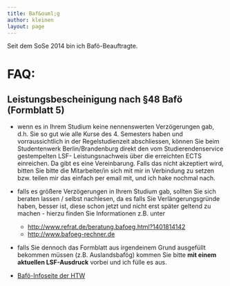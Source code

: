 ```yaml
---
title: Baf&ouml;g
author: kleinen
layout: page
---
```


Seit dem SoSe 2014 bin ich Baf&ouml;-Beauftragte.

FAQ:
===============

Leistungsbescheinigung nach &sect;48 Baf&ouml; (Formblatt 5)
-----------------

- wenn es in Ihrem Studium keine nennenswerten Verzögerungen gab, d.h. Sie so gut wie alle Kurse des 4. Semesters haben und vorraussichtlich in der Regelstudienzeit abschliessen, können Sie beim Studentenwerk Berlin/Brandenburg direkt den vom Studierendenservice gestempelten LSF- Leistungsnachweis über die erreichten ECTS einreichen. Da gibt es eine Vereinbarung. Falls das nicht akzeptiert wird, bitten Sie bitte die Mitarbeiter/in sich mit mir in Verbindung zu setzen bzw. teilen mir das einfach per email mit, und ich hake nochmal nach.

- falls es größere Verzögerungen in Ihrem Studium gab, sollten Sie sich beraten lassen / selbst nachlesen, da es falls Sie Verlängerungsgründe haben, besser ist, diese schon jetzt und nicht erst später geltend zu machen -
hierzu finden Sie Informationen z.B. unter
    - http://www.refrat.de/beratung.bafoeg.html?1401814142
    - http://www.bafoeg-rechner.de

- falls Sie dennoch das Formblatt aus irgendeinem Grund ausgefüllt bekommen müssen (z.B. Auslandsbafög) kommen Sie bitte **mit einem aktuellen LSF-Ausdruck** vorbei und ich fülle es aus.

- [Baf&ouml;-Infoseite der HTW](http://www.htw-berlin.de/studieren/finanzieren-wohnen/bafoeg-bildungskredit/)

